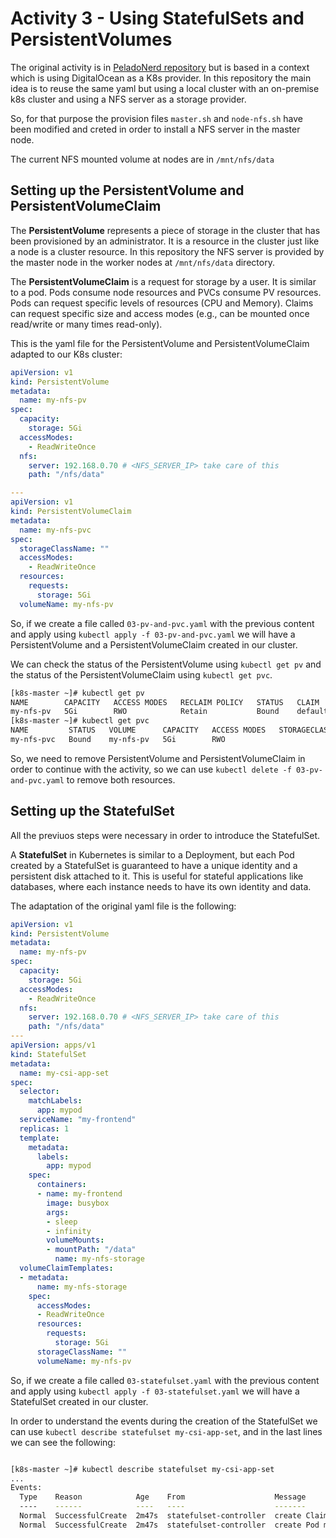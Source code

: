 # Activity 3 - Using StatefulSets and PersistentVolumes

The original activity is in [PeladoNerd repository](https://github.com/pablokbs/peladonerd/blob/master/kubernetes/35/05-statefulset.yaml) but is based in a context which is using DigitalOcean as a K8s provider.
In this repository the main idea is to reuse the same yaml but using a local cluster with an on-premise k8s cluster and using a NFS server as a storage provider. 

So, for that purpose the provision files `master.sh` and `node-nfs.sh` have been modified and creted in order to install a NFS server in the master node.

The current NFS mounted volume at nodes are in `/mnt/nfs/data`

## Setting up the PersistentVolume and PersistentVolumeClaim

The __PersistentVolume__ represents a piece of storage in the cluster that has been provisioned by an administrator. It is a resource in the cluster just like a node is a cluster resource. In this repository the NFS server is provided by the master node in the worker nodes at `/mnt/nfs/data` directory.

The __PersistentVolumeClaim__ is a request for storage by a user. It is similar to a pod. Pods consume node resources and PVCs consume PV resources. Pods can request specific levels of resources (CPU and Memory). Claims can request specific size and access modes (e.g., can be mounted once read/write or many times read-only).

This is the yaml file for the PersistentVolume and PersistentVolumeClaim adapted to our K8s cluster:

```yaml
apiVersion: v1
kind: PersistentVolume
metadata:
  name: my-nfs-pv
spec:
  capacity:
    storage: 5Gi
  accessModes:
    - ReadWriteOnce
  nfs:
    server: 192.168.0.70 # <NFS_SERVER_IP> take care of this
    path: "/nfs/data"

---
apiVersion: v1
kind: PersistentVolumeClaim
metadata:
  name: my-nfs-pvc
spec:
  storageClassName: ""
  accessModes:
    - ReadWriteOnce
  resources:
    requests:
      storage: 5Gi
  volumeName: my-nfs-pv

```

So, if we create a file called `03-pv-and-pvc.yaml` with the previous content and apply using `kubectl apply -f 03-pv-and-pvc.yaml` we will have a PersistentVolume and a PersistentVolumeClaim created in our cluster.

We can check the status of the PersistentVolume using `kubectl get pv` and the status of the PersistentVolumeClaim using `kubectl get pvc`.

``` bash
[k8s-master ~]# kubectl get pv
NAME        CAPACITY   ACCESS MODES   RECLAIM POLICY   STATUS   CLAIM                STORAGECLASS   REASON   AGE
my-nfs-pv   5Gi        RWO            Retain           Bound    default/my-nfs-pvc                           3m20s
[k8s-master ~]# kubectl get pvc
NAME         STATUS   VOLUME      CAPACITY   ACCESS MODES   STORAGECLASS   AGE
my-nfs-pvc   Bound    my-nfs-pv   5Gi        RWO                           3m28s
```

So, we need to remove PersistentVolume and PersistentVolumeClaim in order to continue with the activity, so we can use `kubectl delete -f 03-pv-and-pvc.yaml` to remove both resources.

## Setting up the StatefulSet

All the previuos steps were necessary in order to introduce the StatefulSet.

A __StatefulSet__ in Kubernetes is similar to a Deployment, but each Pod created by a StatefulSet is guaranteed to have a unique identity and a persistent disk attached to it. This is useful for stateful applications like databases, where each instance needs to have its own identity and data.

The adaptation of the original yaml file is the following:

```yaml
apiVersion: v1
kind: PersistentVolume
metadata:
  name: my-nfs-pv
spec:
  capacity:
    storage: 5Gi
  accessModes:
    - ReadWriteOnce
  nfs:
    server: 192.168.0.70 # <NFS_SERVER_IP> take care of this
    path: "/nfs/data"
---
apiVersion: apps/v1
kind: StatefulSet
metadata:
  name: my-csi-app-set
spec:
  selector:
    matchLabels:
      app: mypod
  serviceName: "my-frontend"
  replicas: 1
  template:
    metadata:
      labels:
        app: mypod
    spec:
      containers:
      - name: my-frontend
        image: busybox
        args:
        - sleep
        - infinity
        volumeMounts:
        - mountPath: "/data"
          name: my-nfs-storage
  volumeClaimTemplates:
  - metadata:
      name: my-nfs-storage
    spec:
      accessModes:
      - ReadWriteOnce
      resources:
        requests:
          storage: 5Gi
      storageClassName: ""
      volumeName: my-nfs-pv
```

So, if we create a file called `03-statefulset.yaml` with the previous content and apply using `kubectl apply -f 03-statefulset.yaml` we will have a StatefulSet created in our cluster.

In order to understand the events during the creation of the StatefulSet we can use `kubectl describe statefulset my-csi-app-set`, and in the last lines we can see the following:

```bash

[k8s-master ~]# kubectl describe statefulset my-csi-app-set
...
Events:
  Type    Reason            Age    From                    Message
  ----    ------            ----   ----                    -------
  Normal  SuccessfulCreate  2m47s  statefulset-controller  create Claim my-nfs-storage-my-csi-app-set-0 Pod my-csi-app-set-0 in StatefulSet my-csi-app-set success
  Normal  SuccessfulCreate  2m47s  statefulset-controller  create Pod my-csi-app-set-0 in StatefulSet my-csi-app-set successful
```

